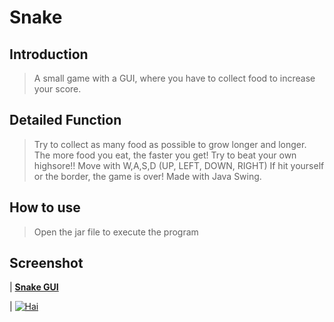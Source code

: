 # Snake

## Introduction

> A small game with a GUI, where you have to collect food to increase your score.

## Detailed Function

>Try to collect as many food as possible to grow longer and longer. The more food you eat, the faster you get! Try to beat your own highsore!! 
>Move with W,A,S,D (UP, LEFT, DOWN, RIGHT)
>If hit yourself or the border, the game is over!
>Made with Java Swing.

## How to use

> Open the jar file to execute the program

## Screenshot

| <a href="https://gitlab.com/haidepzai/snakegui" target="_blank">**Snake GUI**</a>


| [![Hai](https://i.ibb.co/1zQVBdk/snake.jpg)](https://gitlab.com/haidepzai/snakegui)
